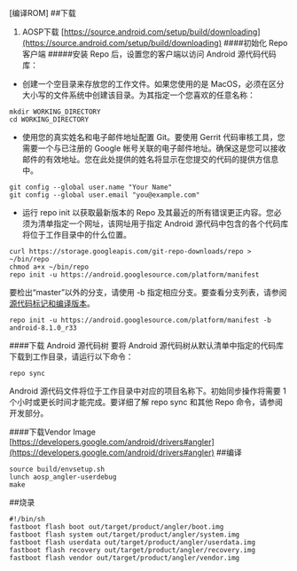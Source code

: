 [编译ROM]
##下载
1. AOSP下载
[https://source.android.com/setup/build/downloading](https://source.android.com/setup/build/downloading)
####初始化 Repo 客户端
#####安装 Repo 后，设置您的客户端以访问 Android 源代码代码库：
- 创建一个空目录来存放您的工作文件。如果您使用的是 MacOS，必须在区分大小写的文件系统中创建该目录。为其指定一个您喜欢的任意名称：
```
mkdir WORKING_DIRECTORY
cd WORKING_DIRECTORY
```
- 使用您的真实姓名和电子邮件地址配置 Git。要使用 Gerrit 代码审核工具，您需要一个与已注册的 Google 帐号关联的电子邮件地址。确保这是您可以接收邮件的有效地址。您在此处提供的姓名将显示在您提交的代码的提供方信息中。
```
git config --global user.name "Your Name"
git config --global user.email "you@example.com"
```
- 运行 repo init 以获取最新版本的 Repo 及其最近的所有错误更正内容。您必须为清单指定一个网址，该网址用于指定 Android 源代码中包含的各个代码库将位于工作目录中的什么位置。
```
curl https://storage.googleapis.com/git-repo-downloads/repo > ~/bin/repo
chmod a+x ~/bin/repo
repo init -u https://android.googlesource.com/platform/manifest
```
要检出“master”以外的分支，请使用 -b 指定相应分支。要查看分支列表，请参阅[源代码标记和编译版本](https://source.android.com/setup/start/build-numbers#source-code-tags-and-builds)。
```
repo init -u https://android.googlesource.com/platform/manifest -b android-8.1.0_r33
```
####下载 Android 源代码树
要将 Android 源代码树从默认清单中指定的代码库下载到工作目录，请运行以下命令：
```
repo sync
```
Android 源代码文件将位于工作目录中对应的项目名称下。初始同步操作将需要 1 个小时或更长时间才能完成。要详细了解 repo sync 和其他 Repo 命令，请参阅开发部分。

####下载Vendor Image
[https://developers.google.com/android/drivers#angler](https://developers.google.com/android/drivers#angler)
##编译
```
source build/envsetup.sh
lunch aosp_angler-userdebug
make
```
##烧录
```
#!/bin/sh
fastboot flash boot out/target/product/angler/boot.img
fastboot flash system out/target/product/angler/system.img
fastboot flash userdata out/target/product/angler/userdata.img
fastboot flash recovery out/target/product/angler/recovery.img
fastboot flash vendor out/target/product/angler/vendor.img
```


